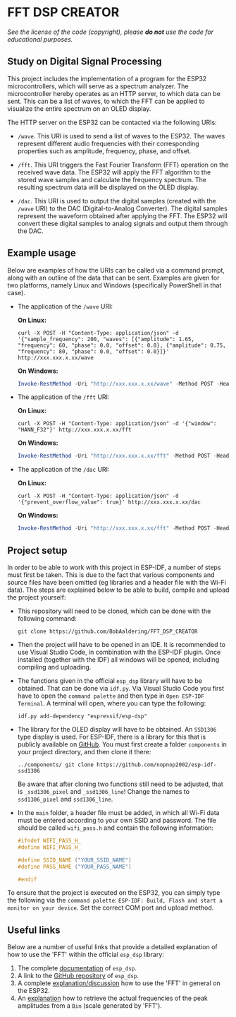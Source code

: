 # FFT DSP CREATOR

_See the license of the code (copyright), please **do not** use the code for educational purposes._

## Study on Digital Signal Processing

This project includes the implementation of a program for the ESP32 microcontrollers, which will serve as a spectrum analyzer. The microcontroller hereby operates as an HTTP server, to which data can be sent. This can be a list of waves, to which the FFT can be applied to visualize the entire spectrum on an OLED display.

The HTTP server on the ESP32 can be contacted via the following URIs:

- `/wave`. This URI is used to send a list of waves to the ESP32. The waves represent different audio frequencies with their corresponding properties such as amplitude, frequency, phase, and offset.

- `/fft`. This URI triggers the Fast Fourier Transform (FFT) operation on the received wave data. The ESP32 will apply the FFT algorithm to the stored wave samples and calculate the frequency spectrum. The resulting spectrum data will be displayed on the OLED display.

- `/dac`. This URI is used to output the digital samples (created with the `/wave` URI) to the DAC (Digital-to-Analog Converter). The digital samples represent the waveform obtained after applying the FFT. The ESP32 will convert these digital samples to analog signals and output them through the DAC.

## Example usage

Below are examples of how the URIs can be called via a command prompt, along with an outline of the data that can be sent. Examples are given for two platforms, namely Linux and Windows (specifically PowerShell in that case).

- The application of the `/wave` URI:

    **On Linux:**
    ```shell
    curl -X POST -H "Content-Type: application/json" -d '{"sample_frequency": 200, "waves": [{"amplitude": 1.65, "frequency": 60, "phase": 0.0, "offset": 0.0}, {"amplitude": 0.75, "frequency": 80, "phase": 0.0, "offset": 0.0}]}' http://xxx.xxx.x.xx/wave
    ```

    **On Windows:**
    ```powershell
    Invoke-RestMethod -Uri "http://xxx.xxx.x.xx/wave" -Method POST -Headers @{"Content-Type"="application/json"} -Body '{"sample_frequency": 200, "waves": [{"amplitude": 1.65, "frequency": 60, "phase": 0.0, "offset": 0.0}, {"amplitude": 0.75, "frequency": 80, "phase": 0.0, "offset": 0.0}]}'
    ```

- The application of the `/fft` URI:

    **On Linux:**
    ```shell
    curl -X POST -H "Content-Type: application/json" -d '{"window": "HANN_F32"}' http://xxx.xxx.x.xx/fft 
    ```

    **On Windows:**
    ```powershell
    Invoke-RestMethod -Uri "http://xxx.xxx.x.xx/fft" -Method POST -Headers @{"Content-Type"="application/json"} -Body '{"window": "HANN_F32"}'
    ```

- The application of the `/dac` URI:

    **On Linux:**
    ```shell
    curl -X POST -H "Content-Type: application/json" -d '{"prevent_overflow_value": true}' http://xxx.xxx.x.xx/dac
    ```

    **On Windows:**
    ```powershell
    Invoke-RestMethod -Uri "http://xxx.xxx.x.xx/fft" -Method POST -Headers @{"Content-Type"="application/json"} -Body '{"prevent_overflow_value": true}'
    ```

## Project setup

In order to be able to work with this project in ESP-IDF, a number of steps must first be taken. This is due to the fact that various components and source files have been omitted (eg libraries and a header file with the Wi-Fi data). The steps are explained below to be able to build, compile and upload the project yourself:

- This repository will need to be cloned, which can be done with the following command:
    ```shell
    git clone https://github.com/BobAaldering/FFT_DSP_CREATOR
    ```

- Then the project will have to be opened in an IDE. It is recommended to use Visual Studio Code, in combination with the ESP-IDF plugin. Once installed (together with the IDF) all windows will be opened, including compiling and uploading.

- The functions given in the official `esp_dsp` library will have to be obtained. That can be done via `idf.py`. Via Visual Studio Code you first have to open the `command palette` and then type in `Open ESP-IDF Terminal`. A terminal will open, where you can type the following:
    ```shell
    idf.py add-dependency "espressif/esp-dsp"
    ```

- The library for the OLED display will have to be obtained. An `SSD1306` type display is used. For ESP-IDF, there is a library for this that is publicly available on [GitHub](https://github.com/nopnop2002/esp-idf-ssd1306). You must first create a folder `components` in your project directory, and then clone it there:
    ```shell
    ../components/ git clone https://github.com/nopnop2002/esp-idf-ssd1306
    ```
    Be aware that after cloning two functions still need to be adjusted, that is `_ssd1306_pixel` and `_ssd1306_line`! Change the names to `ssd1306_pixel` and `ssd1306_line`.

- In the `main` folder, a header file must be added, in which all Wi-Fi data must be entered according to your own SSID and password. The file should be called `wifi_pass.h` and contain the following information:
    ```c
    #ifndef WIFI_PASS_H_
    #define WIFI_PASS_H_

    #define SSID_NAME ("YOUR_SSID_NAME")
    #define PASS_NAME ("YOUR_PASS_NAME")

    #endif
    ```

To ensure that the project is executed on the ESP32, you can simply type the following via the `command palette`: `ESP-IDF: Build, Flash and start a monitor on your device`. Set the correct COM port and upload method.

## Useful links

Below are a number of useful links that provide a detailed explanation of how to use the 'FFT' within the official `esp_dsp` library:

1. The complete [documentation](https://espressif-docs.readthedocs-hosted.com/projects/esp-dsp/en/latest/esp-dsp-apis.html) of `esp_dsp`.
2. A link to the [GitHub repository](https://github.com/espressif/esp-dsp) of `esp_dsp`.
3. A complete [explanation/discussion](https://github.com/espressif/esp-dsp/issues/4) how to use the 'FFT' in general on the ESP32.
4. An [explanation](https://github.com/espressif/esp-dsp/issues/21) how to retrieve the actual frequencies of the peak amplitudes from a `Bin` (scale generated by 'FFT').
